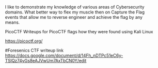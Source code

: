 I like to demonstrate my knowledge of various areas of Cybersecurity domains. What better way to flex my muscle then on Capture the Flag events that allow me to reverse engineer and achieve the flag by any means. 


PicoCTF
Writeups for PicoCTF flags how they were found using Kali Linux 

https://picoctf.org/


#Foresenics CTF writeup link
https://docs.google.com/document/d/14Fh_nDTPc51eC6y-TSlQz74yGs8eAJVwUm7AxTbCN0Y/edit
